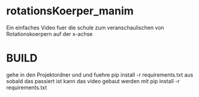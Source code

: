 # rotationsKoerper_manim

Ein einfaches Video fuer die schule zum veranschaulischen von Rotationskoerpern auf der x-achse

# BUILD
gehe in den Projektordner und und fuehre pip install -r requirements.txt aus sobald das passiert ist kann das video gebaut werden mit pip install -r requirements.txt
